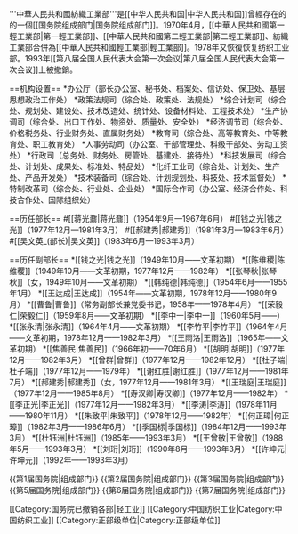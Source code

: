 '''中華人民共和國紡織工業部'''是[[中华人民共和国|中华人民共和国]]曾經存在的的一個[[国务院组成部门|国务院组成部门]]。1970年4月，[[中華人民共和國第一輕工業部|第一輕工業部]]、[[中華人民共和國第二輕工業部|第二輕工業部]]、紡織工業部合併為[[中華人民共和國輕工業部|輕工業部]]。1978年又恢復恢复纺织工业部。1993年[[第八届全国人民代表大会第一次会议|第八届全国人民代表大会第一次会议]]上被撤銷。

==机构设置==
*办公厅（部长办公室、秘书处、档案处、信访处、保卫处、基层思想政治工作处）
*政策法规司（综合处、政策处、法规处）
*综合计划司（综合处、规划处、建设处、技术改造处、统计处、设备材料处、工程技术处）
*生产协调司（综合处、出口工作处、物资处、质量处、安全处）
*经济调节司（综合处、价格税务处、行业财务处、直属财务处）
*教育司（综合处、高等教育处、中等教育处、职工教育处）
*人事劳动司（办公室、干部管理处、科级干部处、劳动工资处）
*行政司（总务处、财务处、房管处、基建处、接待处）
*科技发展司（综合处、计划处、成果处、标准处、特品处）
*化纤工业司（综合处、计划处、生产处、产品开发处）
*技术装备司（综合处、计划规划处、科技处、技术监督处）
*特制改革司（综合处、行业处、企业处）
*国际合作司（办公室、经济合作处、科技合作处、国际组织处）

==历任部长==
#[[蒋光鼐|蒋光鼐]]（1954年9月—1967年6月）
#[[钱之光|钱之光]]（1977年12月—1981年3月）
#[[郝建秀|郝建秀]]（1981年3月—1983年6月）
#[[吴文英_(部长)|吴文英]]（1983年6月—1993年3月）

==历任副部长==
*[[钱之光|钱之光]]（1949年10月——文革初期）
*[[陈维稷|陈维稷]]（1949年10月——文革初期，1977年12月——1982年）
*[[张琴秋|张琴秋]]（女，1949年10月——文革初期）
*[[韩纯德|韩纯德]]（1954年6月——1955年1月）
*[[王达成|王达成]]（1954年——文革初期，1978年12月——1980年9月）
*[[曹鲁|曹鲁]]（常务副部长兼党委书记，1958年——1978年4月）
*[[荣毅仁|荣毅仁]]（1959年8月——文革初期）
*[[李中一|李中一]]（1960年5月——）
*[[张永清|张永清]]（1964年4月——文革初期）
*[[李竹平|李竹平]]（1964年4月——文革初期，1978年12月——1982年3月）
*[[王雨洛|王雨洛]]（1965年——文革初期）
*[[焦善民|焦善民]]（1966年初——70年6月）
*[[胡明|胡明]]（1977年12月——1982年3月）
*[[曾群|曾群]]（1977年12月——1982年12月）
*[[杜子端|杜子端]]（1977年12月——1979年）
*[[谢红胜|谢红胜]]（1977年12月——1981年7月）
*[[郝建秀|郝建秀]]（女，1977年12月——1981年3月）
*[[王瑞庭|王瑞庭]]（1977年12月——1985年8月）
*[[寿汉卿|寿汉卿]]（1977年12月——1982年）
*[[李正光|李正光]]（1977年12月——1982年3月）
*[[李涛|李涛]]（1978年11月——1980年11月）
*[[朱致平|朱致平]]（1978年12月——1982年）
*[[何正璋|何正璋]]（1982年3月——1986年6月）
*[[季国标|季国标]]（1984年12月——1993年3月）
*[[杜钰洲|杜钰洲]]（1985年——1993年3月）
*[[王曾敬|王曾敬]]（1988年5月——1993年3月）
*[[刘珩|刘珩]]（1990年8月——1993年3月）
*[[许坤元|许坤元]]（1992年——1993年3月）

{{第1届国务院|组成部门}}
{{第2届国务院|组成部门}}
{{第3届国务院|组成部门}}
{{第5届国务院|组成部门}}
{{第6届国务院|组成部门}}
{{第7届国务院|组成部门}}

[[Category:国务院已撤销各部|轻工业]]
[[Category:中国纺织工业|Category:中国纺织工业]]
[[Category:正部级单位|Category:正部级单位]]